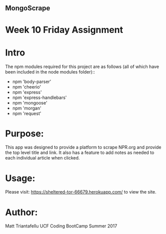 ## MongoScrape

# Week 10 Friday Assignment

# Intro
The npm modules required for this project are as follows (all of which have been included in the node modules folder)::

- npm 'body-parser'
- npm 'cheerio'
- npm 'express'
- npm 'express-handlebars'
- npm 'mongoose'
- npm 'morgan'
- npm 'request'

# Purpose:

This app was designed to provide a platform to scrape NPR.org and provide the top level title and link.  It also has a feature to add notes as needed to each individual article when clicked.

# Usage:

Please visit:  https://sheltered-tor-66679.herokuapp.com/ to view the site.

# Author:

Matt Triantafellu
UCF Coding BootCamp Summer 2017
